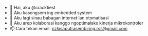 - 👋 Hai, aku @cracktiest
- 👀 Aku kasengsem ing embedded system
- 🌱 Aku lagi sinau babagan internet lan otomatisasi
- 💞️ Aku arep kolaborasi kanggo ngoptimalake kinerja mikrokontroler
- 📫 Cara tekan email: rizkisaputrasembiring.rss@gmail.com

<!---
cracktiest/cracktiest is a ✨ special ✨ repository because its `README.md` (this file) appears on your GitHub profile.
You can click the Preview link to take a look at your changes.
--->
